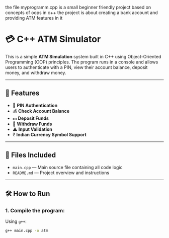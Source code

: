 the file myprogramm.cpp is a small beginner friendly project based on concepts of oops in c++
the project is about creating a bank account and providing ATM features in it
# 💳 C++ ATM Simulator

This is a simple **ATM Simulation** system built in C++ using Object-Oriented Programming (OOP) principles. The program runs in a console and allows users to authenticate with a PIN, view their account balance, deposit money, and withdraw money.

---

## 🚀 Features

- 🔐 **PIN Authentication**
- 💰 **Check Account Balance**
- 💵 **Deposit Funds**
- 💸 **Withdraw Funds**
- ⚠️ **Input Validation**
- ₹ **Indian Currency Symbol Support**

---

## 📂 Files Included

- `main.cpp` — Main source file containing all code logic
- `README.md` — Project overview and instructions

---

## 🛠️ How to Run

### 1. Compile the program:
Using `g++`:
```bash
g++ main.cpp -o atm
